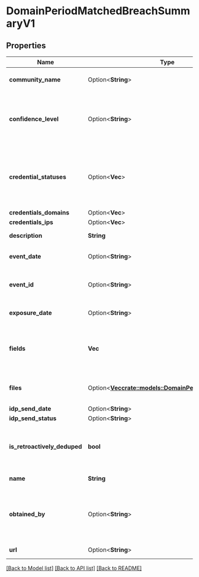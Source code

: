 # DomainPeriodMatchedBreachSummaryV1

## Properties

Name | Type | Description | Notes
------------ | ------------- | ------------- | -------------
**community_name** | Option<**String**> | Community/colloquial exposed data event name. | [optional]
**confidence_level** | Option<**String**> | The level of confidence regarding data veridicality. Options for likely authentic, confirmed authentic (default: unverified). | [optional]
**credential_statuses** | Option<**Vec<String>**> | A list of statuses for the exposed data records contained in the notification. Possible values: 'newly_detected', 'previously_reported' and/or 'other' | [optional]
**credentials_domains** | Option<**Vec<String>**> |  | [optional]
**credentials_ips** | Option<**Vec<String>**> |  | [optional]
**description** | **String** | The description of the breach |
**event_date** | Option<**String**> | The date the exposed data event occurred. | [optional]
**event_id** | Option<**String**> | CrowdStrike-generated unique exposed data event identifier. | [optional]
**exposure_date** | Option<**String**> | The date when the data was leaked online | [optional]
**fields** | **Vec<String>** | The set of fields which were breached: 'email', 'password', 'login_id', 'phone', etc. |
**files** | Option<[**Vec<crate::models::DomainPeriodFileDetailsV1>**](domain.FileDetailsV1.md)> | Metadata regarding the file(s) where exposed data records where found. | [optional]
**idp_send_date** | Option<**String**> |  | [optional]
**idp_send_status** | Option<**String**> |  | [optional]
**is_retroactively_deduped** | **bool** | (Boolean) If the notification was processed before the introduction of exposed data deduplication |
**name** | **String** | The name of the breach |
**obtained_by** | Option<**String**> | Exposed Data Event Threat Actor/Group: Moniker(s) or real name(s) of the individual/group who unveiled confidential data. | [optional]
**url** | Option<**String**> | Where the leak was found. | [optional]

[[Back to Model list]](../README.md#documentation-for-models) [[Back to API list]](../README.md#documentation-for-api-endpoints) [[Back to README]](../README.md)
